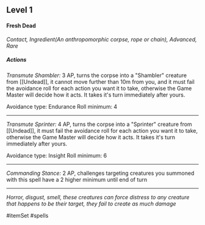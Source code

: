 ## Level 1
#### Fresh Dead
*Contact, Ingredient(An anthropomorphic corpse, rope or chain), Advanced, Rare*

##### Actions

*Transmute Shambler:* 3 AP, turns the corpse into a "Shambler" creature from [[Undead]], it cannot move further than 10m from you, and it must fail the avoidance roll for each action you want it to take, otherwise the Game Master will decide how it acts. It takes it's turn immediately after yours.

Avoidance type: Endurance
Roll minimum: 4

---

*Transmute Sprinter:* 4 AP, turns the corpse into a "Sprinter" creature from [[Undead]], it must fail the avoidance roll for each action you want it to take, otherwise the Game Master will decide how it acts. It takes it's turn immediately after yours.

Avoidance type: Insight
Roll minimum: 6

---

*Commanding Stance:* 2 AP, challenges targeting creatures you summoned with this spell have a 2 higher minimum until end of turn

---
*Horror, disgust, smell, these creatures can force distress to any creature that happens to be their target, they fail to create as much damage*

#itemSet #spells 